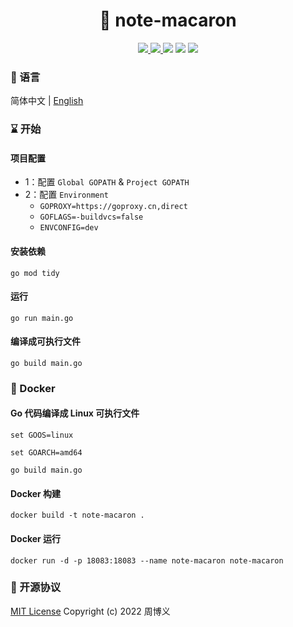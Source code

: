 <h1 align="center">📔 note-macaron</h1>

<p align="center">
<a target="_blank" href="https://github.com/zhouboyi1998/note-macaron"> 
<img src="https://img.shields.io/github/stars/zhouboyi1998/note-macaron?logo=github">
</a>
<a target="_blank" href="https://opensource.org/licenses/MIT"> 
<img src="https://img.shields.io/badge/license-MIT-red"> 
</a>
<img src="https://img.shields.io/badge/Go-1.23-darkturquoise">
<img src="https://img.shields.io/badge/Macaron-1.5.0-steelblue">
<img src="https://img.shields.io/badge/MongoDB Go Driver-1.17.2-seagreen">
</p>

### 📖 语言

简体中文 | [English](./README.en.md)

### ⌛ 开始

#### 项目配置

* 1：配置 `Global GOPATH` & `Project GOPATH`
* 2：配置 `Environment`
    * `GOPROXY=https://goproxy.cn,direct`
    * `GOFLAGS=-buildvcs=false`
    * `ENVCONFIG=dev`

#### 安装依赖

```
go mod tidy
```

#### 运行

```
go run main.go
```

#### 编译成可执行文件

```
go build main.go
```

### 🐳 Docker

#### Go 代码编译成 Linux 可执行文件

```
set GOOS=linux

set GOARCH=amd64

go build main.go
```

#### Docker 构建

```
docker build -t note-macaron .
```

#### Docker 运行

```
docker run -d -p 18083:18083 --name note-macaron note-macaron
```

### 📜 开源协议

[MIT License](https://opensource.org/licenses/MIT) Copyright (c) 2022 周博义
